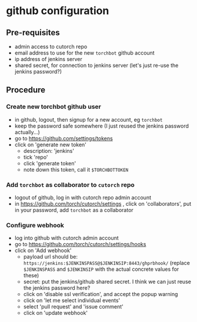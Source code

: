 # github configuration

## Pre-requisites

- admin access to cutorch repo
- email address to use for the new `torchbot` github account
- ip address of jenkins server
- shared secret, for connection to jenkins server (let's just re-use the jenkins password?)

## Procedure

### Create new torchbot github user

- in github, logout, then signup for a new account, eg `torchbot`
- keep the password safe somewhere (I just reused the jenkins password actually...)
- go to https://github.com/settings/tokens
- click on 'generate new token'
  - description: 'jenkins'
  - tick 'repo'
  - click 'generate token'
  - note down this token, call it `$TORCHBOTTOKEN`

### Add `torchbot` as collaborator to `cutorch` repo

- logout of github, log in with cutorch repo admin account
- in https://github.com/torch/cutorch/settings , click on 'collaborators', put in your password, add `torchbot` as a collaborator

### Configure webhook

- log into github with cutorch admin account
- go to https://github.com/torch/cutorch/settings/hooks
- click on 'Add webhook'
   - payload url should be: `https://jenkins:$JENKINSPASS@$JENKINSIP:8443/ghprbhook/`  (replace `$JENKINSPASS` and `$JENKINSIP` with the actual concrete values for these)
   - secret: put the jenkins/github shared secret.  I think we can just reuse the jenkins password here?
   - click on 'disable ssl verification', and accept the popup warning
   - click on 'let me select individual events'
   - select 'pull request' and 'issue comment'
   - click on 'update webhook'

